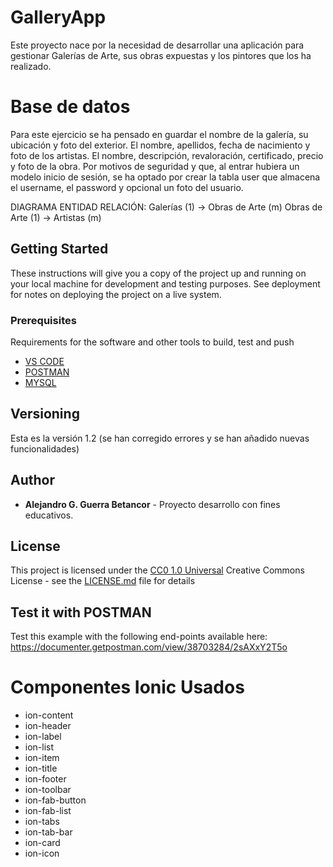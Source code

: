 # GalleryApp

Este proyecto nace por la necesidad de desarrollar una aplicación para gestionar Galerías de Arte, sus obras expuestas y los pintores que los ha realizado.

# Base de datos
Para este ejercicio se ha pensado en guardar el nombre de la galería, su ubicación y foto del exterior.
El nombre, apellidos, fecha de nacimiento y foto de los artistas.
El nombre, descripción, revaloración, certificado, precio y foto de la obra.
Por motivos de seguridad y que, al entrar hubiera un modelo inicio de sesión,
se ha optado por crear la tabla user que almacena el username, el password 
y opcional un foto del usuario.

DIAGRAMA ENTIDAD RELACIÓN:
Galerías (1) -> Obras de Arte (m)
Obras de Arte (1) -> Artistas (m)
 
## Getting Started

These instructions will give you a copy of the project up and running on
your local machine for development and testing purposes. See deployment
for notes on deploying the project on a live system.

### Prerequisites

Requirements for the software and other tools to build, test and push 
- [VS CODE](https://code.visualstudio.com/)
- [POSTMAN](https://www.postman.com/downloads/)
- [MYSQL](https://www.mysql.com/downloads/)

## Versioning

Esta es la versión 1.2 (se han corregido errores y se han añadido nuevas funcionalidades)

## Author

  - **Alejandro G. Guerra Betancor** -
Proyecto desarrollo con fines educativos.

## License

This project is licensed under the [CC0 1.0 Universal](LICENSE.md)
Creative Commons License - see the [LICENSE.md](LICENSE.md) file for
details

## Test it with POSTMAN
Test this example with the following end-points available here:
https://documenter.getpostman.com/view/38703284/2sAXxY2T5o

# Componentes Ionic Usados
- ion-content
- ion-header
- ion-label
- ion-list
- ion-item
- ion-title
- ion-footer
- ion-toolbar
- ion-fab-button
- ion-fab-list
- ion-tabs
- ion-tab-bar
- ion-card
- ion-icon
